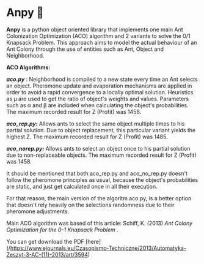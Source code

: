 # Anpy 🐜

**Anpy** is a python object oriented library that implements one main Ant Colonization Optimization (ACO) algorithm 
and 2 variants to solve the 0/1 Knapsack Problem. This approach aims to model the actual behaviour of an Ant Colony
through the use of entities such as Ant, Object and Neighborhood.

**ACO Algorithms:**

**_aco.py_** : Neighborhood is compiled to a new state every time an Ant selects an object. 
           Pheromone update and evaporation mechanisms are applied in order to avoid a
           rapid convergence to a locally optimal solution. Heuristics as μ are used
           to get the ratio of object's weights and values. Parameters such as α and
           β are included when calculating the object's probabilities. The maximum 
           recorded result for Z (Profit) was 1458.
          
**_aco_rep.py:_** Allows ants to select the same object multiple times to his partial solution.
              Due to object replacement, this particular variant yields the highest Z. 
              The maximum recorded result for Z (Profit) was 1485.

**_aco_norep.py:_** Allows ants to select an object once to his partial solution due to 
                non-replaceable objects. The maximum recorded result for Z (Profit) was 1458.

It should be mentioned that both aco_rep.py and aco_no_rep.py doesn't follow the pheromone
principles as usual, because the object's probabilities are static, and just get calculated
once in all their execution.

For that reason, the main version of the algoritm aco.py, is a better option that doesn't rely
heavily on the selections randomness due to their pheromone adjustments.

Main ACO algorithm was based of this article:
Schiff, K. (2013) _Ant Colony Optimization for the 0-1 Knapsack Problem_ .

You can get download the PDF [here] (/https://www.ejournals.eu/Czasopismo-Techniczne/2013/Automatyka-Zeszyt-3-AC-(11)-2013/art/3594)
